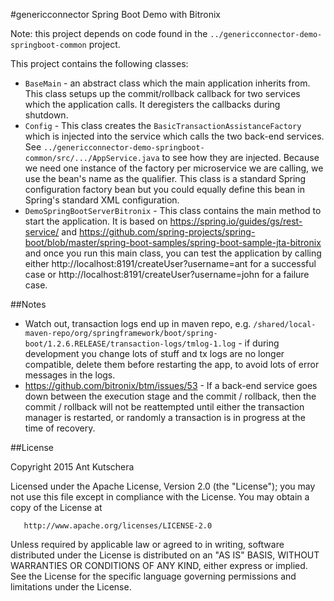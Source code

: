 #genericconnector Spring Boot Demo with Bitronix

Note: this project depends on code found in the `../genericconnector-demo-springboot-common` project.

This project contains the following classes:

- `BaseMain` - an abstract class which the main application inherits from. This class setups up the commit/rollback callback for two services which the application calls. It deregisters the callbacks during shutdown.
- `Config` - This class creates the `BasicTransactionAssistanceFactory` which is injected into the service which calls the two back-end services. See `../genericconnector-demo-springboot-common/src/.../AppService.java` to see how they are injected.  Because we need one instance of the factory per microservice we are calling, we use the bean's name as the qualifier.  This class is a standard Spring configuration factory bean but you could equally define this bean in Spring's standard XML configuration.
- `DemoSpringBootServerBitronix` - This class contains the main method to start the application. It is based on https://spring.io/guides/gs/rest-service/ and https://github.com/spring-projects/spring-boot/blob/master/spring-boot-samples/spring-boot-sample-jta-bitronix and once you run this main class, you can test the application by calling either http://localhost:8191/createUser?username=ant for a successful case or http://localhost:8191/createUser?username=john for a failure case.


##Notes

- Watch out, transaction logs end up in maven repo, e.g. `/shared/local-maven-repo/org/springframework/boot/spring-boot/1.2.6.RELEASE/transaction-logs/tmlog-1.log` - if during development you change lots of stuff and tx logs are no longer compatible, delete them before restarting the app, to avoid lots of error messages in the logs.
- https://github.com/bitronix/btm/issues/53 - If a back-end service goes down between the execution stage and the commit / rollback, then the commit / rollback will not be reattempted until either the transaction manager is restarted, or randomly a transaction is in progress at the time of recovery.

##License

 Copyright 2015 Ant Kutschera

   Licensed under the Apache License, Version 2.0 (the "License");
   you may not use this file except in compliance with the License.
   You may obtain a copy of the License at

       http://www.apache.org/licenses/LICENSE-2.0

   Unless required by applicable law or agreed to in writing, software
   distributed under the License is distributed on an "AS IS" BASIS,
   WITHOUT WARRANTIES OR CONDITIONS OF ANY KIND, either express or implied.
   See the License for the specific language governing permissions and
   limitations under the License.
